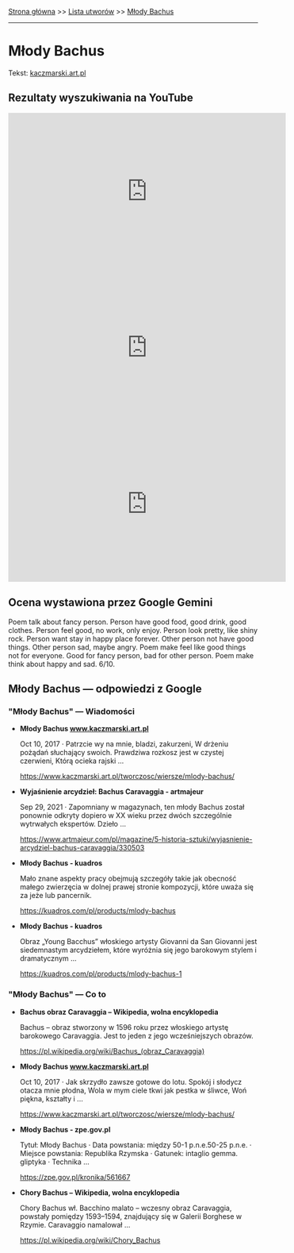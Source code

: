 [Strona główna](../index.md) >> [Lista utworów](../list.md) >> [Młody Bachus](302.md)

---

# Młody Bachus

Tekst: [kaczmarski.art.pl](https://www.kaczmarski.art.pl/tworczosc/wiersze/mlody-bachus/)

## Rezultaty wyszukiwania na YouTube

<iframe width="560" height="315" src="https://www.youtube.com/embed/dTfZzDcx2DU?si=IdontcarewhotheIRSsendsImnotpayingtaxes" title="YouTube video player" frameborder="0" allow="accelerometer; autoplay; clipboard-write; encrypted-media; gyroscope; picture-in-picture; web-share" referrerpolicy="strict-origin-when-cross-origin" allowfullscreen></iframe>

<iframe width="560" height="315" src="https://www.youtube.com/embed/sABJptn6z_Q?si=IdontcarewhotheIRSsendsImnotpayingtaxes" title="YouTube video player" frameborder="0" allow="accelerometer; autoplay; clipboard-write; encrypted-media; gyroscope; picture-in-picture; web-share" referrerpolicy="strict-origin-when-cross-origin" allowfullscreen></iframe>

<iframe width="560" height="315" src="https://www.youtube.com/embed/y9HrqjJ9BVQ?si=IdontcarewhotheIRSsendsImnotpayingtaxes" title="YouTube video player" frameborder="0" allow="accelerometer; autoplay; clipboard-write; encrypted-media; gyroscope; picture-in-picture; web-share" referrerpolicy="strict-origin-when-cross-origin" allowfullscreen></iframe>

## Ocena wystawiona przez Google Gemini

Poem talk about fancy person. Person have good food, good drink, good clothes. Person feel good, no work, only enjoy. Person look pretty, like shiny rock. Person want stay in happy place forever. Other person not have good things. Other person sad, maybe angry. Poem make feel like good things not for everyone. Good for fancy person, bad for other person. Poem make think about happy and sad. 6/10.


## Młody Bachus — odpowiedzi z Google

### "Młody Bachus" — Wiadomości

- **Młody Bachus www.kaczmarski.art.pl**

    Oct 10, 2017  ·  Patrzcie wy na mnie, bladzi, zakurzeni, W drżeniu pożądań słuchający swoich. Prawdziwa rozkosz jest w czystej czerwieni, Którą ocieka rajski ... 

   <https://www.kaczmarski.art.pl/tworczosc/wiersze/mlody-bachus/>
- **Wyjaśnienie arcydzieł: Bachus Caravaggia - artmajeur**

    Sep 29, 2021  ·  Zapomniany w magazynach, ten młody Bachus został ponownie odkryty dopiero w XX wieku przez dwóch szczególnie wytrwałych ekspertów. Dzieło ... 

   <https://www.artmajeur.com/pl/magazine/5-historia-sztuki/wyjasnienie-arcydziel-bachus-caravaggia/330503>
- **Młody Bachus - kuadros**

    Mało znane aspekty pracy obejmują szczegóły takie jak obecność małego zwierzęcia w dolnej prawej stronie kompozycji, które uważa się za jeże lub pancernik. 

   <https://kuadros.com/pl/products/mlody-bachus>
- **Młody Bachus - kuadros**

    Obraz „Young Bacchus” włoskiego artysty Giovanni da San Giovanni jest siedemnastym arcydziełem, które wyróżnia się jego barokowym stylem i dramatycznym ... 

   <https://kuadros.com/pl/products/mlody-bachus-1>

### "Młody Bachus" — Co to

- **Bachus obraz Caravaggia – Wikipedia, wolna encyklopedia**

    Bachus – obraz stworzony w 1596 roku przez włoskiego artystę barokowego Caravaggia. Jest to jeden z jego wcześniejszych obrazów. 

   <https://pl.wikipedia.org/wiki/Bachus_(obraz_Caravaggia)>
- **Młody Bachus www.kaczmarski.art.pl**

    Oct 10, 2017  ·  Jak skrzydło zawsze gotowe do lotu. Spokój i słodycz otacza mnie płodna, Wola w mym ciele tkwi jak pestka w śliwce, Woń piękna, kształty i ... 

   <https://www.kaczmarski.art.pl/tworczosc/wiersze/mlody-bachus/>
- **Młody Bachus - zpe.gov.pl**

    Tytuł: Młody Bachus · Data powstania: między 50-1 p.n.e.50-25 p.n.e. · Miejsce powstania: Republika Rzymska · Gatunek: intaglio gemma. gliptyka · Technika ... 

   <https://zpe.gov.pl/kronika/561667>
- **Chory Bachus – Wikipedia, wolna encyklopedia**

    Chory Bachus wł. Bacchino malato – wczesny obraz Caravaggia, powstały pomiędzy 1593–1594, znajdujący się w Galerii Borghese w Rzymie. Caravaggio namalował ... 

   <https://pl.wikipedia.org/wiki/Chory_Bachus>


